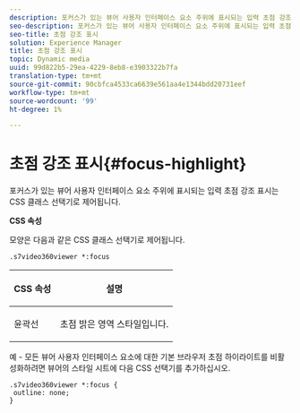 ```yaml
---
description: 포커스가 있는 뷰어 사용자 인터페이스 요소 주위에 표시되는 입력 초점 강조 표시는 CSS 클래스 선택기로 제어됩니다.
seo-description: 포커스가 있는 뷰어 사용자 인터페이스 요소 주위에 표시되는 입력 초점 강조 표시는 CSS 클래스 선택기로 제어됩니다.
seo-title: 초점 강조 표시
solution: Experience Manager
title: 초점 강조 표시
topic: Dynamic media
uuid: 99d822b5-29ea-4229-8eb8-e3903322b7fa
translation-type: tm+mt
source-git-commit: 90cbfca4533ca6639e561aa4e1344bdd20731eef
workflow-type: tm+mt
source-wordcount: '99'
ht-degree: 1%

---
```



# 초점 강조 표시{#focus-highlight}

포커스가 있는 뷰어 사용자 인터페이스 요소 주위에 표시되는 입력 초점 강조 표시는 CSS 클래스 선택기로 제어됩니다.

<!--<a id="section_061E550C1C1D4DB2BD663A898895B38C"></a>-->

**CSS 속성**

모양은 다음과 같은 CSS 클래스 선택기로 제어됩니다.

```
.s7video360viewer *:focus
```

<table id="table_94EE3F5BBE4547C0B4943471CEE7EDE4"> 
 <thead> 
  <tr> 
   <th colname="col1" class="entry"> <p> CSS 속성 </p> </th> 
   <th colname="col2" class="entry"> <p>설명 </p> </th> 
  </tr> 
 </thead>
 <tbody> 
  <tr> 
   <td colname="col1"> <p> <span class="codeph"> 윤곽선  </span> </p> </td> 
   <td colname="col2"> <p>초점 밝은 영역 스타일입니다. </p> </td> 
  </tr> 
 </tbody> 
</table>

예 - 모든 뷰어 사용자 인터페이스 요소에 대한 기본 브라우저 초점 하이라이트를 비활성화하려면 뷰어의 스타일 시트에 다음 CSS 선택기를 추가하십시오.

```
.s7video360viewer *:focus { 
 outline: none; 
}
```

